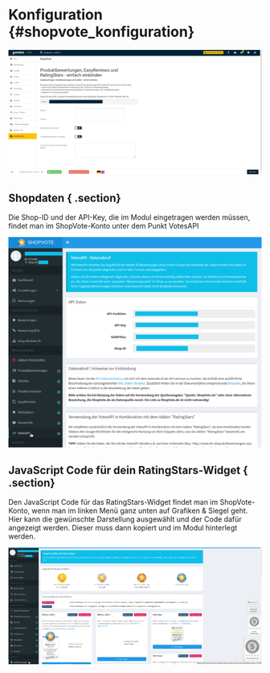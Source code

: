 # Konfiguration {#shopvote_konfiguration}

![](Bilder/shopvote/shopvote-20200206_006.png "Konfigurationsseite des ShopVote-Moduls")

## Shopdaten { .section}

Die Shop-ID und der API-Key, die im Modul eingetragen werden müssen, findet man im ShopVote-Konto unter dem Punkt VotesAPI

![](Bilder/shopvote/20200212_003.png "API-Daten bei ShopVote")

## JavaScript Code für dein RatingStars-Widget { .section}

Den JavaScript Code für das RatingStars-Widget findet man im ShopVote-Konto, wenn man im linken Menü ganz unten auf Grafiken & Siegel geht. Hier kann die gewünschte Darstellung ausgewählt und der Code dafür angezeigt werden. Dieser muss dann kopiert und im Modul hinterlegt werden.

![](Bilder/shopvote/20200212_004.png "Grafiken & Siegel bei ShopVote")



